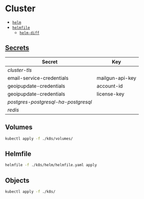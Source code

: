# Cluster

* [`helm`](https://github.com/helm/helm)
* [`helmfile`](https://github.com/roboll/helmfile)
  * [`helm-diff`](https://github.com/databus23/helm-diff)

## [Secrets](https://kubernetes.io/docs/tasks/configmap-secret/)

| Secret | Key |
| --- | --- |
| *cluster-tls* | |
| email-service-credentials | mailgun-api-key |
| geoipupdate-credentials | account-id |
| geoipupdate-credentials | license-key |
| *postgres-postgresql-ha-postgresql* | |
| *redis* | |

## Volumes

```sh
kubectl apply -f ./k8s/volumes/
```

## Helmfile

```sh
helmfile -f ./k8s/helm/helmfile.yaml apply
```

## Objects

```sh
kubectl apply -f ./k8s/
```
